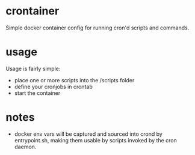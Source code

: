 # crontainer
Simple docker container config for running cron'd scripts and commands.

# usage
Usage is fairly simple:
  - place one or more scripts into the /scripts folder
  - define your cronjobs in crontab
  - start the container

# notes
- docker env vars will be captured and sourced into crond by entrypoint.sh, making them usable by scripts invoked by the cron daemon.
